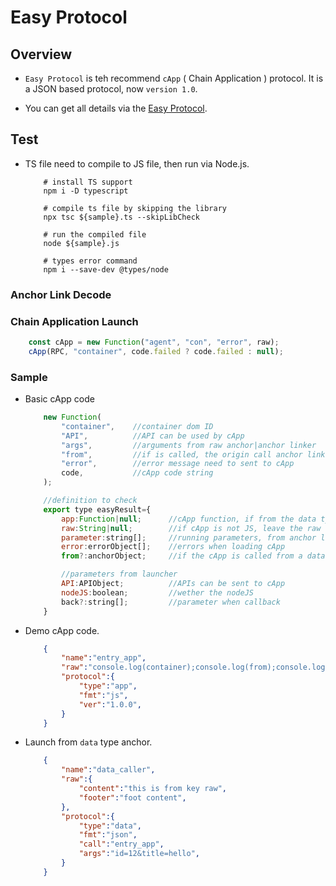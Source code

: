 # Easy Protocol

## Overview

* `Easy Protocol` is teh recommend `cApp` ( Chain Application ) protocol. It is a JSON based protocol, now `version 1.0`.

* You can get all details via the [Easy Protocol](Easy_Protocol_v1.0.md).

## Test

* TS file need to compile to JS file, then run via Node.js.

    ```SHELL
        # install TS support
        npm i -D typescript

        # compile ts file by skipping the library
        npx tsc ${sample}.ts --skipLibCheck

        # run the compiled file
        node ${sample}.js

        # types error command
        npm i --save-dev @types/node
    ```

### Anchor Link Decode

### Chain Application Launch

```javascript
    const cApp = new Function("agent", "con", "error", raw);
    cApp(RPC, "container", code.failed ? code.failed : null);
```

### Sample

* Basic cApp code

    ```JAVASCRIPT
        new Function(
            "container",    //container dom ID
            "API",          //API can be used by cApp
            "args",         //arguments from raw anchor|anchor linker
            "from",         //if is called, the origin call anchor linker
            "error",        //error message need to sent to cApp
            code,           //cApp code string
        );

        //definition to check
        export type easyResult={
            app:Function|null;      //cApp function, if from the data type anchor, will load target cApp
            raw:String|null;        //if cApp is not JS, leave the raw data here.
            parameter:string[];     //running parameters, from anchor link parameter
            error:errorObject[];    //errors when loading cApp
            from?:anchorObject;     //if the cApp is called from a data anchor

            //parameters from launcher
            API:APIObject;          //APIs can be sent to cApp
            nodeJS:boolean;         //wether the nodeJS
            back?:string[];         //parameter when callback
        }
    ```

* Demo cApp code.

    ```JSON
        {
            "name":"entry_app",
            "raw":"console.log(container);console.log(from);console.log(args);console.log(arguments);",
            "protocol":{
                "type":"app",
                "fmt":"js",
                "ver":"1.0.0",
            }
        }
    ```

* Launch from `data` type anchor.

    ```JSON
        {
            "name":"data_caller",
            "raw":{
                "content":"this is from key raw",
                "footer":"foot content",
            },
            "protocol":{
                "type":"data",
                "fmt":"json",
                "call":"entry_app",
                "args":"id=12&title=hello",
            }
        }
    ```
